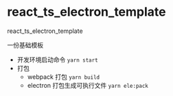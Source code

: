 # react_ts_electron_template

react_ts_electron_template

一份基础模板

- 开发环境启动命令
  `yarn start`
- 打包
  - webpack 打包 `yarn build`
  - electron 打包生成可执行文件 `yarn ele:pack`

